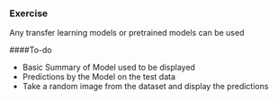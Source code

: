 ### Exercise

Any transfer learning models or pretrained models can be used

####To-do
- Basic Summary of Model used to be displayed
- Predictions by the Model on the test data
- Take a random image from the dataset and display the predictions


